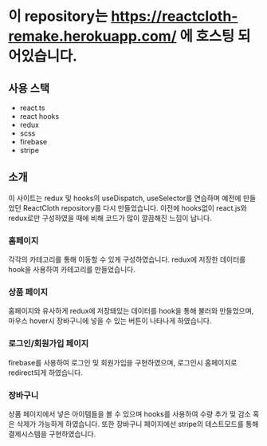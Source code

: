 # 이 repository는 https://reactcloth-remake.herokuapp.com/ 에 호스팅 되어있습니다.

## 사용 스택

- react.ts
- react hooks
- redux
- scss
- firebase
- stripe

## 소개

이 사이트는 redux 및 hooks의 useDispatch, useSelector를 연습하며 예전에 만들었던 ReactCloth repository를 다시 만들었습니다. 이전에 hooks없이 react.js와 redux로만 구성하였을 때에 비해 코드가 많이 깔끔해진 느낌이 납니다.

### 홈페이지

각각의 카테고리를 통해 이동할 수 있게 구성하였습니다. redux에 저장한 데이터를 hook을 사용하여 카테고리를 만들었습니다.

### 상품 페이지

홈페이지와 유사하게 redux에 저장돼있는 데이터를 hook을 통해 불러와 만들었으며, 마우스 hover시 장바구니에 넣을 수 있는 버튼이 나타나게 하였습니다.

### 로그인/회원가입 페이지

firebase를 사용하여 로그인 및 회원가입을 구현하였으며, 로그인시 홈페이지로 redirect되게 하였습니다.

### 장바구니

상품 페이지에서 넣은 아이템들을 볼 수 있으며 hooks를 사용하여 수량 추가 및 감소 혹은 삭제가 가능하게 하였습니다. 또한 장바구니 페이지에선 stripe의 테스트모드를 통해 결제시스템을 구현하였습니다.
